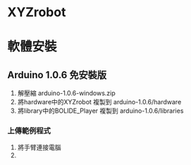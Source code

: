 # XYZrobot

# 軟體安裝

## Arduino 1.0.6 免安裝版
1. 解壓縮 arduino-1.0.6-windows.zip
2. 將hardware中的XYZrobot 複製到 arduino-1.0.6/hardware
3. 將library中的BOLIDE_Player 複製到 arduino-1.0.6/libraries

### 上傳範例程式
1. 將手臂連接電腦
2. 
